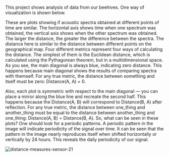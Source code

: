 This project shows analysis of data from our beehives. One way of visualization is shown below. 

These are plots showing if acoustic spectra obtained at different points of time are similar. The horizontal axis shows time when one spectrum was obtained, the vertical axis shows when the other spectrum was obtained. The larger the distance, the greater the difference between the spectra. The distance here is similar to the distance between different points on the geographical map. Four different metrics represent four ways of calculating the distance. The simplest of them is the Euclidean distance, which is calculated using the Pythagorean theorem, but in a multidimensional space. As you see, the main diagonal is always blue, indicating zero distance. This happens because main diagonal shows the results of comparing spectra with themself. For any true metric, the distance between something and itself must be zero: Distance(A, A) = 0.

Also, each plot is symmetric with respect to the main diagonal — you can place a mirror along the blue line and recreate the second half. This happens because the Distance(A, B) will correspond to Distance(B, A) after reflection. For any true metric, the distance between one_thing and another_thing must be equal to the distance between another_thing and one_thing: Distance(A, B) = Distance(B, A).
So, what can be seen in these plots? One should look for a periodic patterns. A periodic pattern in the image will indicate periodicity of the signal over time. It can be seen that the pattern in the image nearly reproduces itself when shifted horizontally or vertically by 24 hours. This reveals the daily periodicity of our signal.

![distance-measures-sensor-21](https://github.com/user-attachments/assets/39756d90-326b-4ea1-ba80-5971f4a9d921)
